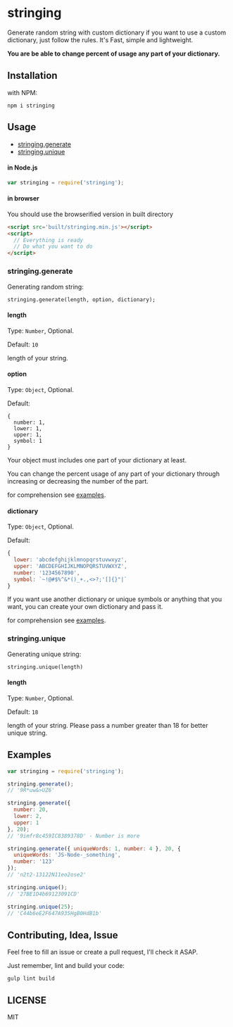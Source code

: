 # stringing

Generate random string with custom dictionary if you want to use a custom dictionary, just follow the rules. It's Fast, simple and lightweight.

**You are be able to change percent of usage any part of your dictionary.**

## Installation

with NPM:

`npm i stringing`

## Usage

- [stringing.generate](#stringinggenerate)
- [stringing.unique](#stringingunique)

#### in Node.js

```javascript
var stringing = require('stringing');
```

#### in browser

You should use the browserified version in built directory

```html
<script src='built/stringing.min.js'></script>
<script>
  // Everything is ready
  // Do what you want to do
</script>
```

### stringing.generate

Generating random string:

`stringing.generate(length, option, dictionary);`

#### length

Type: `Number`, Optional.

Default: `10`

length of your string.

#### option

Type: `Object`, Optional.

Default:

```
{
  number: 1,
  lower: 1,
  upper: 1,
  symbol: 1
}
```

Your object must includes one part of your dictionary at least.

You can change the percent usage of any part of your dictionary through increasing or decreasing the number of the part.

for comprehension see [examples](#examples).

#### dictionary

Type: `Object`, Optional.

Default:

```javascript
{
  lower: 'abcdefghijklmnopqrstuvwxyz',
  upper: 'ABCDEFGHIJKLMNOPQRSTUVWXYZ',
  number: '1234567890',
  symbol: `~!@#$%^&*()_+.,<>?;'[]{}"|`
}
```

If you want use another dictionary or unique symbols or anything that you want, you can create your own dictionary and pass it.

for comprehension see [examples](#examples).

### stringing.unique

Generating unique string:

`stringing.unique(length)`

#### length

Type: `Number`, Optional.

Default: `18`

length of your string. Please pass a number greater than 18 for better unique string.

## Examples

```javascript
var stringing = require('stringing');

stringing.generate();
// '9R*uw&>UZ6'

stringing.generate({
  number: 20,
  lower: 2,
  upper: 1
}, 20);
// '9imfr8c459IC8389378D' - Number is more

stringing.generate({ uniqueWords: 1, number: 4 }, 20, {
  uniqueWords: 'JS-Node-_something',
  number: '123'
});
// 'n2t2-13122N11eo2ose2'

stringing.unique();
// '27BE1D4b69123091CD'

stringing.unique(25);
// 'C44b6eE2F647A935HgB0HdB1b'
```

## Contributing, Idea, Issue

Feel free to fill an issue or create a pull request, I'll check it ASAP.

Just remember, lint and build your code:

`gulp lint build`

## LICENSE

MIT

